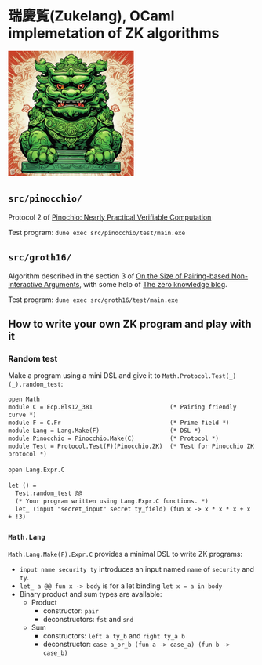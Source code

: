 # 瑞慶覧(Zukelang), OCaml implemetation of ZK algorithms

![](docs/green-shisa-25.png)

## `src/pinocchio/`

Protocol 2 of [Pinochio: Nearly Practical Verifiable Computation](https://eprint.iacr.org/2013/279.pdf) 

Test program: `dune exec src/pinocchio/test/main.exe`

## `src/groth16/`

Algorithm described in the section 3 of 
[On the Size of Pairing-based Non-interactive Arguments](https://eprint.iacr.org/2016/260.pdf),
with some help of [The zero knowledge blog](https://www.zeroknowledgeblog.com/index.php/groth16).

Test program: `dune exec src/groth16/test/main.exe`

## How to write your own ZK program and play with it

### Random test

Make a program using a mini DSL and give it to `Math.Protocol.Test(_)(_).random_test`:

```
open Math
module C = Ecp.Bls12_381                      (* Pairing friendly curve *)
module F = C.Fr                               (* Prime field *)
module Lang = Lang.Make(F)                    (* DSL *)
module Pinocchio = Pinocchio.Make(C)          (* Protocol *)
module Test = Protocol.Test(F)(Pinocchio.ZK)  (* Test for Pinocchio ZK protocol *)

open Lang.Expr.C

let () =
  Test.random_test @@ 
  (* Your program written using Lang.Expr.C functions. *)
  let_ (input "secret_input" secret ty_field) (fun x -> x * x * x + x + !3)
```


### `Math.Lang`

`Math.Lang.Make(F).Expr.C` provides a minimal DSL to write ZK programs:

- `input name security ty` introduces an input named `name` of `security` and `ty`.
- `let_ a @@ fun x -> body` is for a let binding `let x = a in body`
- Binary product and sum types are available:
  - Product
    - constructor: `pair`
    - deconstructors: `fst` and `snd`
  - Sum
    - constructors: `left a ty_b` and `right ty_a b`
	- deconstructor: `case a_or_b (fun a -> case_a) (fun b -> case_b)`
